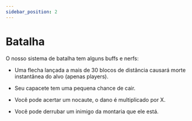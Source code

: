 ```yaml
---
sidebar_position: 2
---
```


# Batalha

O nosso sistema de batalha tem alguns buffs e nerfs:

- Uma flecha lançada a mais de 30 blocos de distância causará
  morte instantânea do alvo (apenas players).

- Seu capacete tem uma pequena chance de cair.

- Você pode acertar um nocaute, o dano é multiplicado por X.

- Você pode derrubar um inimigo da montaria que ele está.
